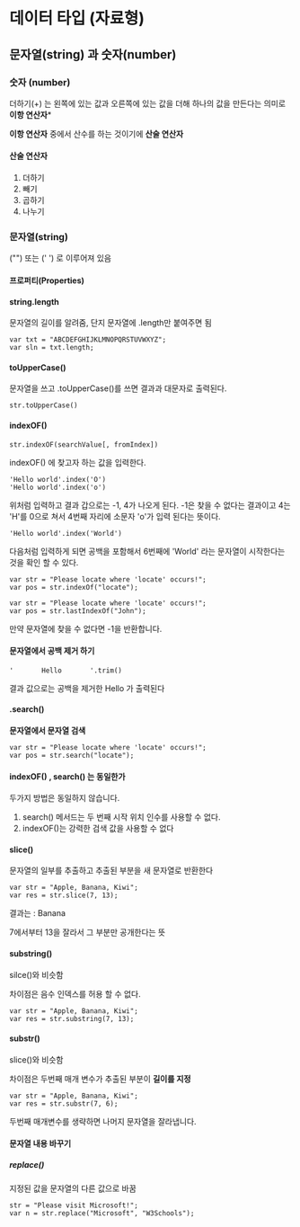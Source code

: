 # 데이터 타입 (자료형)



## 문자열(string) 과 숫자(number)



### **숫자 (number)** 

더하기(+) 는 왼쪽에 있는 값과 오른쪽에 있는 값을 더해 하나의 값을 만든다는 의미로 **이항 연산자***

**이항 연산자** 중에서 산수를 하는 것이기에 **산술 연산자**

#### 산술 연산자

1. 더하기
2. 빼기
3. 곱하기
4. 나누기



### 문자열(string)

("") 또는 (' ') 로 이루어져 있음



#### 프로퍼티(Properties)

#### string.length

문자열의 길이를 알려줌, 단지 문자열에 .length만 붙여주면 됨 

```
var txt = "ABCDEFGHIJKLMNOPQRSTUVWXYZ";
var sln = txt.length;
```



#### toUpperCase()

문자열을 쓰고 .toUpperCase()를 쓰면 결과과 대문자로 출력된다.

```
str.toUpperCase()
```



#### indexOF()

```
str.indexOF(searchValue[, fromIndex])
```

indexOF() 에 찾고자 하는 값을 입력한다.

```
'Hello world'.index('O')
'Hello world'.index('o')
```

위처럼 입력하고 결과 갑으로는 -1, 4가 나오게 된다. -1은 찾을 수 없다는 결과이고 4는 'H'를 0으로 쳐서 4번째 자리에 소문자 'o'가 입력 된다는 뜻이다. 

```
'Hello world'.index('World')
```



다음처럼 입력하게 되면 공백을 포함해서 6번째에 'World' 라는 문자열이 시작한다는 것을 확인 할 수 있다. 



```
var str = "Please locate where 'locate' occurs!";
var pos = str.indexOf("locate");
```



```
var str = "Please locate where 'locate' occurs!";
var pos = str.lastIndexOf("John");
```

만약 문자열에 찾을 수 없다면 -1을 반환합니다.



#### 문자열에서 공백 제거 하기

```
'		Hello		'.trim()
```

결과 값으로는  공백을 제거한 Hello 가 출력된다



#### .search()

**문자열에서 문자열 검색**

```
var str = "Please locate where 'locate' occurs!";
var pos = str.search("locate");
```



#### indexOF() , search() 는 동일한가 

두가지 방법은 동일하지 않습니다.

1. search() 메서드는 두 번째 시작 위치 인수를 사용할 수 없다.
2. indexOF()는 강력한 검색 값을 사용할 수 없다



#### slice()

문자열의 일부를 추출하고 추출된 부분을 새 문자열로 반환한다

```
var str = "Apple, Banana, Kiwi";
var res = str.slice(7, 13);
```

결과는 : Banana

7에서부터 13을 잘라서 그 부분만 공개한다는 뜻



#### substring()

silce()와 비슷함

차이점은 음수 인덱스를 허용 할 수 없다.

```
var str = "Apple, Banana, Kiwi";
var res = str.substring(7, 13);
```



#### substr()

slice()와 비슷함

차이점은 두번째 매개 변수가 추출된 부분이 **길이를 지정**

```
var str = "Apple, Banana, Kiwi";
var res = str.substr(7, 6);
```

두번째 매개변수를 생략하면 나머지 문자열을 잘라냅니다.



#### 문자열 내용 바꾸기

##### replace()

지정된 값을 문자열의 다른 값으로 바꿈

```
str = "Please visit Microsoft!";
var n = str.replace("Microsoft", "W3Schools");
```


